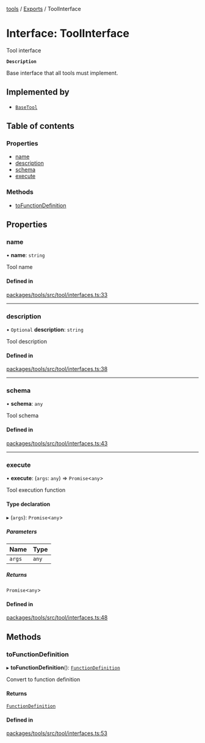 <!-- 
 ⚠️  AUTO-GENERATED FILE - DO NOT EDIT MANUALLY
 This file is automatically generated by scripts/docs-generator.js
 To make changes, edit the source TypeScript files or update the generator script
-->

[tools](../../) / [Exports](../modules) / ToolInterface

# Interface: ToolInterface

Tool interface

**`Description`**

Base interface that all tools must implement.

## Implemented by

- [`BaseTool`](../classes/BaseTool)

## Table of contents

### Properties

- [name](ToolInterface#name)
- [description](ToolInterface#description)
- [schema](ToolInterface#schema)
- [execute](ToolInterface#execute)

### Methods

- [toFunctionDefinition](ToolInterface#tofunctiondefinition)

## Properties

### name

• **name**: `string`

Tool name

#### Defined in

[packages/tools/src/tool/interfaces.ts:33](https://github.com/woojubb/robota/blob/c50179e56752f80ea03c64201e29ab12275152bf/packages/tools/src/tool/interfaces.ts#L33)

___

### description

• `Optional` **description**: `string`

Tool description

#### Defined in

[packages/tools/src/tool/interfaces.ts:38](https://github.com/woojubb/robota/blob/c50179e56752f80ea03c64201e29ab12275152bf/packages/tools/src/tool/interfaces.ts#L38)

___

### schema

• **schema**: `any`

Tool schema

#### Defined in

[packages/tools/src/tool/interfaces.ts:43](https://github.com/woojubb/robota/blob/c50179e56752f80ea03c64201e29ab12275152bf/packages/tools/src/tool/interfaces.ts#L43)

___

### execute

• **execute**: (`args`: `any`) => `Promise`\<`any`\>

Tool execution function

#### Type declaration

▸ (`args`): `Promise`\<`any`\>

##### Parameters

| Name | Type |
| :------ | :------ |
| `args` | `any` |

##### Returns

`Promise`\<`any`\>

#### Defined in

[packages/tools/src/tool/interfaces.ts:48](https://github.com/woojubb/robota/blob/c50179e56752f80ea03c64201e29ab12275152bf/packages/tools/src/tool/interfaces.ts#L48)

## Methods

### toFunctionDefinition

▸ **toFunctionDefinition**(): [`FunctionDefinition`](FunctionDefinition)

Convert to function definition

#### Returns

[`FunctionDefinition`](FunctionDefinition)

#### Defined in

[packages/tools/src/tool/interfaces.ts:53](https://github.com/woojubb/robota/blob/c50179e56752f80ea03c64201e29ab12275152bf/packages/tools/src/tool/interfaces.ts#L53)
